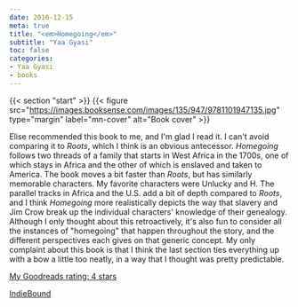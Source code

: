 ```yaml
---
date: 2016-12-15
meta: true
title: "<em>Homegoing</em>"
subtitle: "Yaa Gyasi"
toc: false
categories:
- Yaa Gyasi
- books
---
```


{{< section "start" >}}
{{< figure src="https://images.booksense.com/images/135/947/9781101947135.jpg" type="margin" label="mn-cover" alt="Book cover" >}}

Elise recommended this book to me, and I'm glad I read it. I can't avoid comparing it to _Roots_, which I think is an obvious antecessor. _Homegoing_ follows two threads of a family that starts in West Africa in the 1700s, one of which stays in Africa and the other of which is enslaved and taken to America. The book moves a bit faster than _Roots_, but has similarly memorable characters. My favorite characters were Unlucky and H. The parallel tracks in Africa and the U.S. add a bit of depth compared to _Roots_, and I think _Homegoing_ more realistically depicts the way that slavery and Jim Crow break up the individual characters' knowledge of their genealogy. Although I only thought about this retroactively, it's also fun to consider all the instances of "homegoing" that happen throughout the story, and the different perspectives each gives on that generic concept. My only complaint about this book is that I think the last section ties everything up with a bow a little too neatly, in a way that I thought was pretty predictable. 

[My Goodreads rating: 4 stars](https://www.goodreads.com/review/show/1826522119)  

[IndieBound](https://www.indiebound.org/book/9781101947135)
